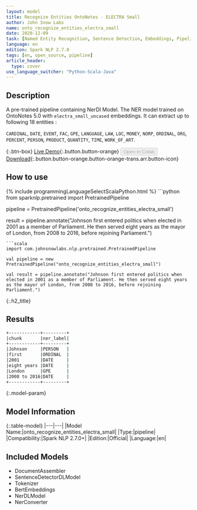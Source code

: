 ```yaml
---
layout: model
title: Recognize Entities OntoNotes - ELECTRA Small
author: John Snow Labs
name: onto_recognize_entities_electra_small
date: 2020-12-09
task: [Named Entity Recognition, Sentence Detection, Embeddings, Pipeline Public]
language: en
edition: Spark NLP 2.7.0
tags: [en, open_source, pipeline]
article_header:
  type: cover
use_language_switcher: "Python-Scala-Java"
---
```


## Description

A pre-trained pipeline containing NerDl Model. The NER model trained on OntoNotes 5.0 with `electra_small_uncased` embeddings. It can extract up to following 18 entities :

`CARDINAL`, `DATE`, `EVENT`, `FAC`, `GPE`, `LANGUAGE`, `LAW`, `LOC`, `MONEY`, `NORP`, `ORDINAL`, `ORG`, `PERCENT`, `PERSON`, `PRODUCT`, `QUANTITY`, `TIME`, `WORK_OF_ART`.

{:.btn-box}
[Live Demo](https://demo.johnsnowlabs.com/public/NER_EN_18/){:.button.button-orange}
<button class="button button-orange" disabled>Open in Colab</button>
[Download](https://s3.amazonaws.com/auxdata.johnsnowlabs.com/public/models/onto_recognize_entities_electra_small_en_2.7.0_2.4_1607511710029.zip){:.button.button-orange.button-orange-trans.arr.button-icon}

## How to use

<div class="tabs-box" markdown="1">
{% include programmingLanguageSelectScalaPython.html %}
```python
from sparknlp.pretrained import PretrainedPipeline

pipeline = PretrainedPipeline('onto_recognize_entities_electra_small')

result = pipeline.annotate("Johnson first entered politics when elected in 2001 as a member of Parliament. He then served eight years as the mayor of London, from 2008 to 2016, before rejoining Parliament.")
```
```scala
import com.johnsnowlabs.nlp.pretrained.PretrainedPipeline

val pipeline = new PretrainedPipeline("onto_recognize_entities_electra_small")

val result = pipeline.annotate("Johnson first entered politics when elected in 2001 as a member of Parliament. He then served eight years as the mayor of London, from 2008 to 2016, before rejoining Parliament.")
```
</div>

{:.h2_title}
## Results

```bash
+------------+---------+
|chunk       |ner_label|
+------------+---------+
|Johnson     |PERSON   |
|first       |ORDINAL  |
|2001        |DATE     |
|eight years |DATE     |
|London      |GPE      |
|2008 to 2016|DATE     |
+------------+---------+
```

{:.model-param}
## Model Information

{:.table-model}
|---|---|
|Model Name:|onto_recognize_entities_electra_small|
|Type:|pipeline|
|Compatibility:|Spark NLP 2.7.0+|
|Edition:|Official|
|Language:|en|

## Included Models

 - DocumentAssembler
 - SentenceDetectorDLModel
 - Tokenizer
 - BertEmbeddings
 - NerDLModel
 - NerConverter